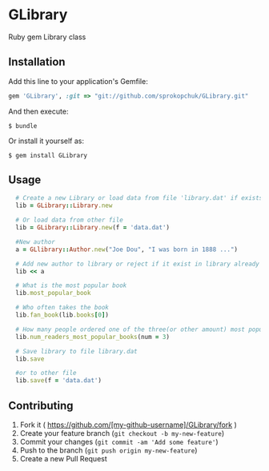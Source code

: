 # GLibrary

Ruby gem Library class

## Installation

Add this line to your application's Gemfile:

```ruby
gem 'GLibrary', :git => "git://github.com/sprokopchuk/GLibrary.git"
```

And then execute:

    $ bundle

Or install it yourself as:

    $ gem install GLibrary

## Usage


```ruby
  # Create a new Library or load data from file 'library.dat' if exists it
  lib = GLibrary::Library.new

  # Or load data from other file
  lib = GLibrary::Library.new(f = 'data.dat')

  #New author
  a = GLlibrary::Author.new("Joe Dou", "I was born in 1888 ...")

  # Add new author to library or reject if it exist in library already
  lib << a

  # What is the most popular book
  lib.most_popular_book

  # Who often takes the book
  lib.fan_book(lib.books[0])

  # How many people ordered one of the three(or other amount) most popular books
  lib.num_readers_most_popular_books(num = 3)

  # Save library to file library.dat
  lib.save

  #or to other file
  lib.save(f = 'data.dat')

```

## Contributing

1. Fork it ( https://github.com/[my-github-username]/GLibrary/fork )
2. Create your feature branch (`git checkout -b my-new-feature`)
3. Commit your changes (`git commit -am 'Add some feature'`)
4. Push to the branch (`git push origin my-new-feature`)
5. Create a new Pull Request
